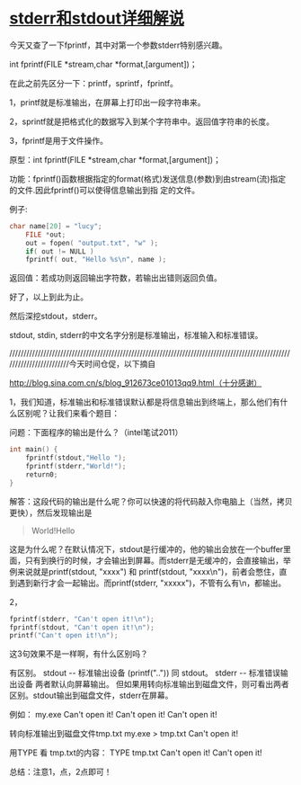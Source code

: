 # [stderr和stdout详细解说](https://www.cnblogs.com/zhangyabin---acm/p/3203745.html)

今天又查了一下fprintf，其中对第一个参数stderr特别感兴趣。

int fprintf(FILE *stream,char *format,[argument])；

在此之前先区分一下：printf，sprintf，fprintf。

1，printf就是标准输出，在屏幕上打印出一段字符串来。

2，sprintf就是把格式化的数据写入到某个字符串中。返回值字符串的长度。

3，fprintf是用于文件操作。

   原型：int fprintf(FILE *stream,char *format,[argument])；    

   功能：fprintf()函数根据指定的format(格式)发送信息(参数)到由stream(流)指定的文件.因此fprintf()可以使得信息输出到指 定的文件。

   例子:

```c 
char name[20] = "lucy"; 
    FILE *out;
    out = fopen( "output.txt", "w" );
    if( out != NULL )
    fprintf( out, "Hello %s\n", name );
```

  返回值：若成功则返回输出字符数，若输出出错则返回负值。

好了，以上到此为止。

然后深挖stdout，stderr。

stdout, stdin, stderr的中文名字分别是标准输出，标准输入和标准错误。

////////////////////////////////////////////////////////////////////////////////////////////////////////////////////////今天时间仓促，以下摘自

http://blog.sina.com.cn/s/blog_912673ce01013qq9.html（十分感谢）

1，我们知道，标准输出和标准错误默认都是将信息输出到终端上，那么他们有什么区别呢？让我们来看个题目：

问题：下面程序的输出是什么？（intel笔试2011）

```c
int main() {
    fprintf(stdout,"Hello ");
    fprintf(stderr,"World!");
    return0;
}
```

解答：这段代码的输出是什么呢？你可以快速的将代码敲入你电脑上（当然，拷贝更快），然后发现输出是

> World!Hello

这是为什么呢？在默认情况下，stdout是行缓冲的，他的输出会放在一个buffer里面，只有到换行的时候，才会输出到屏幕。而stderr是无缓冲的，会直接输出，举例来说就是printf(stdout, "xxxx") 和 printf(stdout, "xxxx\n")，前者会憋住，直到遇到新行才会一起输出。而printf(stderr, "xxxxx")，不管有么有\n，都输出。

2，

```c
fprintf(stderr, "Can't open it!\n");
fprintf(stdout, "Can't open it!\n");
printf("Can't open it!\n");
```

这3句效果不是一样啊，有什么区别吗？

有区别。
stdout -- 标准输出设备 (printf("..")) 同 stdout。
stderr -- 标准错误输出设备
两者默认向屏幕输出。
但如果用转向标准输出到磁盘文件，则可看出两者区别。stdout输出到磁盘文件，stderr在屏幕。

例如：
my.exe
Can't open it!
Can't open it!
Can't open it!

转向标准输出到磁盘文件tmp.txt
my.exe > tmp.txt
Can't open it!

用TYPE 看 tmp.txt的内容：
TYPE tmp.txt
Can't open it!
Can't open it!

总结：注意1，点，2点即可！
